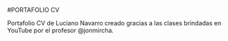 #PORTAFOLIO CV

Portafolio CV de Luciano Navarro creado gracias a las clases brindadas en YouTube por el profesor @jonmircha.